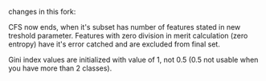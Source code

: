 changes in this fork:

CFS now ends, when it's subset has number of features stated in new treshold parameter. Features with zero division in merit calculation (zero entropy) have it's error catched and are excluded from final set.

Gini index values are initialized with value of 1, not 0.5 (0.5 not usable when you have more than 2 classes).

